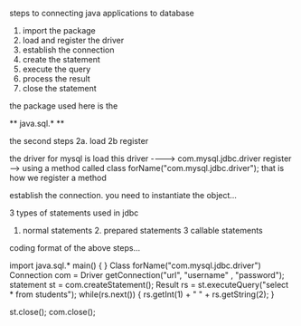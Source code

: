steps to connecting java applications to database

1. import the package
2. load and register the driver
3. establish the connection
4. create the statement
5. execute the query
6. process the result
7. close the statement

the package used here is the

** java.sql.\* **

the second steps
2a. load
2b register

the driver for mysql is
load this driver ----> com.mysql.jdbc.driver
register --> using a method called
class forName("com.mysql.jdbc.driver"); that is how we register a method

establish the connection. you need to instantiate the object...

3 types of statements used in jdbc

1. normal statements 2. prepared statements 3 callable statements

coding format of the above steps...

import java.sql.\*
main() { }
Class forName("com.mysql.jdbc.driver")
Connection com = Driver getConnection("url", "username" , "password");
statement st = com.createStatement();
Result rs = st.executeQuery("select \* from students");
while(rs.next()) {
rs.getInt(1) + " " + rs.getString(2);
}

st.close();
com.close();
